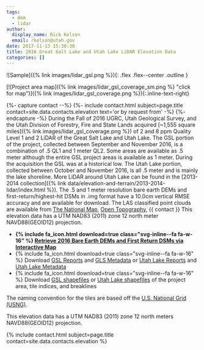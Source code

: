 ```yaml
---
tags:
  - dem
  - lidar
author:
  display_name: Rick Kelson
  email: rkelson@utah.gov
date: 2017-11-13 15:30:30
title: 2016 Great Salt Lake and Utah Lake LiDAR Elevation Data
categories: []
---
```


![Sample]({% link images/lidar_gsl.png %}){: .flex .flex--center .outline }

[![Project area map]({% link images/lidar_gsl_coverage_sm.png %} "click for map")]({% link images/lidar_gsl_coverage.png %}){:.inline-text-right}

{%- capture contact --%}
{%- include contact.html subject=page.title contact=site.data.contacts.elevation text='or by request from' -%}
{%- endcapture -%}
During the Fall of 2016 UGRC, Utah Geological Survey, and the Utah Division of Forestry, Fire and State Lands acquired [~1,555 square miles]({% link images/lidar_gsl_coverage.png %}) of 2 and 8 ppm Quality Level 1 and 2 LiDAR of the Great Salt Lake and Utah Lake. The GSL portion of the project, collected between September and November 2016, is a combination of .5 QL1 and 1 meter QL2. Some areas are available as .5 meter although the entire GSL project areas is available as 1 meter. During the acquisition the GSL was at a historical low. The Utah Lake portion, collected between October and November 2016, is all .5 meter and is mainly the lake shoreline. More LiDAR around Utah Lake can be found in the [2013-2014 collection]({% link data/elevation-and-terrain/2013-2014-lidar/index.html %}). The .5 and 1 meter resolution bare earth DEMs and first-return/highest-hit DSMs in .img format have a 10.0cm vertical RMSE accuracy and are available for download. The LAS classified point clouds are available from [The National Map](https://apps.nationalmap.gov/downloader), [Open Topography](http://opentopo.sdsc.edu/lidarDataset?opentopoID=OTLAS.092018.6341.1), {{ contact }} This elevation data has a UTM NAD83 (2011) zone 12 north meter NAVD88(GEOID12) projection.

<ul class="dotless">
  <li>
    <strong>
      {% include fa_icon.html download=true class="svg-inline--fa fa-w-16" %} <a href="https://raster.utah.gov/?catGroup=.5%20Meter%20%7B2016%20LiDAR%7D,1%20Meter%20%7B2016%20LiDAR%7D&title=Utah%202016%20LiDAR">Retrieve 2016 Bare Earth DEMs and First Return DSMs via Interactive Map</a>
    </strong>
  </li>
  <li>
    {% include fa_icon.html download=true class="svg-inline--fa fa-w-16" %} Download <a href="https://storage.googleapis.com/state-of-utah-sgid-downloads/lidar/great-salt-lake-2016/GSL_Reports.zip">GSL Reports</a> and <a href="https://storage.googleapis.com/state-of-utah-sgid-downloads/lidar/great-salt-lake-2016/GSL_Metadata.zip">GLS Metadata</a> or <a href="https://storage.googleapis.com/state-of-utah-sgid-downloads/lidar/great-salt-lake-2016/UtahLake_Reports.zip">Utah Lake Reports</a> and <a href="https://storage.googleapis.com/state-of-utah-sgid-downloads/lidar/great-salt-lake-2016/UtahLake_Metadata.zip">Utah Lake Metadata</a>
  </li>
  <li>
    {% include fa_icon.html download=true class="svg-inline--fa fa-w-16" %} Download <a href="https://storage.googleapis.com/state-of-utah-sgid-downloads/lidar/great-salt-lake-2016/GSL_shps.zip">GSL shapefiles</a> or <a href="https://storage.googleapis.com/state-of-utah-sgid-downloads/lidar/great-salt-lake-2016/UtahLake_shps.zip">Utah Lake shapefiles</a> of the project area, tile indices, and breaklines
  </li>
</ul>

The naming convention for the tiles are based off the [U.S. National Grid (USNG)](https://www.fgdc.gov/usng/how-to-read-usng/index_html).

This elevation data has a UTM NAD83 (2011) zone 12 north meters NAVD88(GEOID12) projection.

{% include contact.html subject=page.title contact=site.data.contacts.elevation %}
